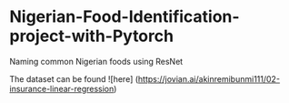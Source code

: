 # Nigerian-Food-Identification-project-with-Pytorch
Naming common Nigerian foods using ResNet


The dataset can be found ![here] (https://jovian.ai/akinremibunmi111/02-insurance-linear-regression)

